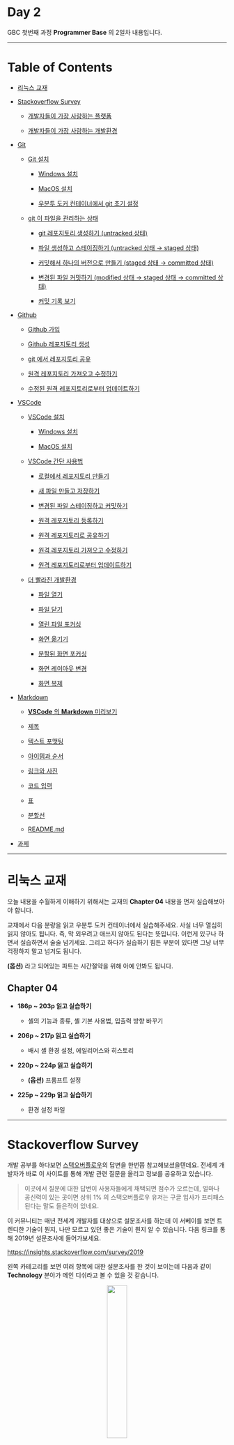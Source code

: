 # Day 2

GBC 첫번째 과정 **Programmer Base** 의 2일차 내용입니다.

---

# Table of Contents

- [리눅스 교재 ](https://github.com/ccss17/ProgrammerBase/tree/master/02-Day2#%EB%A6%AC%EB%88%85%EC%8A%A4-%EA%B5%90%EC%9E%AC)

- [Stackoverflow Survey](https://github.com/ccss17/ProgrammerBase/tree/master/02-Day2#stackoverflow-survey)

  - [개발자들이 가장 사랑하는 플랫폼](https://github.com/ccss17/ProgrammerBase/tree/master/02-Day2#%EA%B0%9C%EB%B0%9C%EC%9E%90%EB%93%A4%EC%9D%B4-%EA%B0%80%EC%9E%A5-%EC%82%AC%EB%9E%91%ED%95%98%EB%8A%94-%ED%94%8C%EB%9E%AB%ED%8F%BC)

  - [개발자들이 가장 사랑하는 개발환경](https://github.com/ccss17/ProgrammerBase/tree/master/02-Day2#%EA%B0%9C%EB%B0%9C%EC%9E%90%EB%93%A4%EC%9D%B4-%EA%B0%80%EC%9E%A5-%EC%82%AC%EB%9E%91%ED%95%98%EB%8A%94-%EA%B0%9C%EB%B0%9C%ED%99%98%EA%B2%BD)

- [Git](https://github.com/ccss17/ProgrammerBase/tree/master/02-Day2#git)

  - [Git 설치](https://github.com/ccss17/ProgrammerBase/tree/master/02-Day2#git-%EC%84%A4%EC%B9%98)

    - [Windows 설치](https://github.com/ccss17/ProgrammerBase/tree/master/02-Day2#windows-%EC%84%A4%EC%B9%98)

    - [MacOS 설치](https://github.com/ccss17/ProgrammerBase/tree/master/02-Day2#macos-%EC%84%A4%EC%B9%98)

    - [우분투 도커 컨테이너에서 git 초기 설정](https://github.com/ccss17/ProgrammerBase/tree/master/02-Day2#%EC%9A%B0%EB%B6%84%ED%88%AC-%EB%8F%84%EC%BB%A4-%EC%BB%A8%ED%85%8C%EC%9D%B4%EB%84%88%EC%97%90%EC%84%9C-git-%EC%B4%88%EA%B8%B0-%EC%84%A4%EC%A0%95)

  - [git 이 파일을 관리하는 상태](https://github.com/ccss17/ProgrammerBase/tree/master/02-Day2#git-%EC%9D%B4-%ED%8C%8C%EC%9D%BC%EC%9D%84-%EA%B4%80%EB%A6%AC%ED%95%98%EB%8A%94-%EC%83%81%ED%83%9C)

    - [git 레포지토리 생성하기 (untracked 상태)](https://github.com/ccss17/ProgrammerBase/tree/master/02-Day2#git-%EB%A0%88%ED%8F%AC%EC%A7%80%ED%86%A0%EB%A6%AC-%EC%83%9D%EC%84%B1%ED%95%98%EA%B8%B0-untracked-%EC%83%81%ED%83%9C)

    - [파일 생성하고 스테이징하기 (untracked 상태 &rarr; staged 상태)](https://github.com/ccss17/ProgrammerBase/tree/master/02-Day2#%ED%8C%8C%EC%9D%BC-%EC%83%9D%EC%84%B1%ED%95%98%EA%B3%A0-%EC%8A%A4%ED%85%8C%EC%9D%B4%EC%A7%95%ED%95%98%EA%B8%B0-untracked-%EC%83%81%ED%83%9C--staged-%EC%83%81%ED%83%9C)

    - [커밋해서 하나의 버전으로 만들기 (staged 상태 &rarr; committed 상태)](https://github.com/ccss17/ProgrammerBase/tree/master/02-Day2#%EC%BB%A4%EB%B0%8B%ED%95%B4%EC%84%9C-%ED%95%98%EB%82%98%EC%9D%98-%EB%B2%84%EC%A0%84%EC%9C%BC%EB%A1%9C-%EB%A7%8C%EB%93%A4%EA%B8%B0-staged-%EC%83%81%ED%83%9C--committed-%EC%83%81%ED%83%9C)

    - [변경된 파일 커밋하기 (modified 상태 &rarr; staged 상태 &rarr; committed 상태)](https://github.com/ccss17/ProgrammerBase/tree/master/02-Day2#%EB%B3%80%EA%B2%BD%EB%90%9C-%ED%8C%8C%EC%9D%BC-%EC%BB%A4%EB%B0%8B%ED%95%98%EA%B8%B0-modified-%EC%83%81%ED%83%9C--staged-%EC%83%81%ED%83%9C--committed-%EC%83%81%ED%83%9C)

    - [커밋 기록 보기 ](https://github.com/ccss17/ProgrammerBase/tree/master/02-Day2#%EC%BB%A4%EB%B0%8B-%EA%B8%B0%EB%A1%9D-%EB%B3%B4%EA%B8%B0)

- [Github](https://github.com/ccss17/ProgrammerBase/tree/master/02-Day2#github)

  - [Github 가입 ](https://github.com/ccss17/ProgrammerBase/tree/master/02-Day2#github-%EA%B0%80%EC%9E%85)

  - [Github 레포지토리 생성](https://github.com/ccss17/ProgrammerBase/tree/master/02-Day2#github-%EB%A0%88%ED%8F%AC%EC%A7%80%ED%86%A0%EB%A6%AC-%EC%83%9D%EC%84%B1)

  - [git 에서 레포지토리 공유](https://github.com/ccss17/ProgrammerBase/tree/master/02-Day2#git-%EC%97%90%EC%84%9C-%EB%A0%88%ED%8F%AC%EC%A7%80%ED%86%A0%EB%A6%AC-%EA%B3%B5%EC%9C%A0)

  - [원격 레포지토리 가져오고 수정하기](https://github.com/ccss17/ProgrammerBase/tree/master/02-Day2#%EC%9B%90%EA%B2%A9-%EB%A0%88%ED%8F%AC%EC%A7%80%ED%86%A0%EB%A6%AC-%EA%B0%80%EC%A0%B8%EC%98%A4%EA%B3%A0-%EC%88%98%EC%A0%95%ED%95%98%EA%B8%B0)

  - [수정된 원격 레포지토리로부터 업데이트하기](https://github.com/ccss17/ProgrammerBase/tree/master/02-Day2#%EC%88%98%EC%A0%95%EB%90%9C-%EC%9B%90%EA%B2%A9-%EB%A0%88%ED%8F%AC%EC%A7%80%ED%86%A0%EB%A6%AC%EB%A1%9C%EB%B6%80%ED%84%B0-%EC%97%85%EB%8D%B0%EC%9D%B4%ED%8A%B8%ED%95%98%EA%B8%B0)

- [VSCode](https://github.com/ccss17/ProgrammerBase/tree/master/02-Day2#vscode)

  - [VSCode 설치](https://github.com/ccss17/ProgrammerBase/tree/master/02-Day2#vscode-%EC%84%A4%EC%B9%98)

    - [Windows 설치](https://github.com/ccss17/ProgrammerBase/tree/master/02-Day2#windows-%EC%84%A4%EC%B9%98-1)

    - [MacOS 설치](https://github.com/ccss17/ProgrammerBase/tree/master/02-Day2#macos-%EC%84%A4%EC%B9%98-1)

  - [VSCode 간단 사용법 ](https://github.com/ccss17/ProgrammerBase/tree/master/02-Day2#vscode-%EA%B0%84%EB%8B%A8-%EC%82%AC%EC%9A%A9%EB%B2%95)

    - [로컬에서 레포지토리 만들기 ](https://github.com/ccss17/ProgrammerBase/tree/master/02-Day2#%EB%A1%9C%EC%BB%AC%EC%97%90%EC%84%9C-%EB%A0%88%ED%8F%AC%EC%A7%80%ED%86%A0%EB%A6%AC-%EB%A7%8C%EB%93%A4%EA%B8%B0)

    - [새 파일 만들고 저장하기](https://github.com/ccss17/ProgrammerBase/tree/master/02-Day2#%EC%83%88-%ED%8C%8C%EC%9D%BC-%EB%A7%8C%EB%93%A4%EA%B3%A0-%EC%A0%80%EC%9E%A5%ED%95%98%EA%B8%B0)

    - [변경된 파일 스테이징하고 커밋하기](https://github.com/ccss17/ProgrammerBase/tree/master/02-Day2#%EB%B3%80%EA%B2%BD%EB%90%9C-%ED%8C%8C%EC%9D%BC-%EC%8A%A4%ED%85%8C%EC%9D%B4%EC%A7%95%ED%95%98%EA%B3%A0-%EC%BB%A4%EB%B0%8B%ED%95%98%EA%B8%B0)

    - [원격 레포지토리 등록하기](https://github.com/ccss17/ProgrammerBase/tree/master/02-Day2#%EC%9B%90%EA%B2%A9-%EB%A0%88%ED%8F%AC%EC%A7%80%ED%86%A0%EB%A6%AC-%EB%93%B1%EB%A1%9D%ED%95%98%EA%B8%B0)

    - [원격 레포지토리로 공유하기](https://github.com/ccss17/ProgrammerBase/tree/master/02-Day2#%EC%9B%90%EA%B2%A9-%EB%A0%88%ED%8F%AC%EC%A7%80%ED%86%A0%EB%A6%AC%EB%A1%9C-%EA%B3%B5%EC%9C%A0%ED%95%98%EA%B8%B0)

    - [원격 레포지토리 가져오고 수정하기](https://github.com/ccss17/ProgrammerBase/tree/master/02-Day2#%EC%9B%90%EA%B2%A9-%EB%A0%88%ED%8F%AC%EC%A7%80%ED%86%A0%EB%A6%AC-%EA%B0%80%EC%A0%B8%EC%98%A4%EA%B3%A0-%EC%88%98%EC%A0%95%ED%95%98%EA%B8%B0-1)

    - [원격 레포지토리로부터 업데이트하기](https://github.com/ccss17/ProgrammerBase/tree/master/02-Day2#%EC%9B%90%EA%B2%A9-%EB%A0%88%ED%8F%AC%EC%A7%80%ED%86%A0%EB%A6%AC%EB%A1%9C%EB%B6%80%ED%84%B0-%EC%97%85%EB%8D%B0%EC%9D%B4%ED%8A%B8%ED%95%98%EA%B8%B0)

  - [더 빨라진 개발환경](https://github.com/ccss17/ProgrammerBase/tree/master/02-Day2#%EB%8D%94-%EB%B9%A8%EB%9D%BC%EC%A7%84-%EA%B0%9C%EB%B0%9C%ED%99%98%EA%B2%BD)

    - [파일 열기](https://github.com/ccss17/ProgrammerBase/tree/master/02-Day2#%ED%8C%8C%EC%9D%BC-%EC%97%B4%EA%B8%B0)

    - [파일 닫기 ](https://github.com/ccss17/ProgrammerBase/tree/master/02-Day2#%ED%8C%8C%EC%9D%BC-%EB%8B%AB%EA%B8%B0)

    - [열린 파일 포커싱 ](https://github.com/ccss17/ProgrammerBase/tree/master/02-Day2#%EC%97%B4%EB%A6%B0-%ED%8C%8C%EC%9D%BC-%ED%8F%AC%EC%BB%A4%EC%8B%B1)

    - [화면 옮기기 ](https://github.com/ccss17/ProgrammerBase/tree/master/02-Day2#%ED%99%94%EB%A9%B4-%EC%98%AE%EA%B8%B0%EA%B8%B0)

    - [분할된 화면 포커싱 ](https://github.com/ccss17/ProgrammerBase/tree/master/02-Day2#%EB%B6%84%ED%95%A0%EB%90%9C-%ED%99%94%EB%A9%B4-%ED%8F%AC%EC%BB%A4%EC%8B%B1)

    - [화면 레이아웃 변경](https://github.com/ccss17/ProgrammerBase/tree/master/02-Day2#%ED%99%94%EB%A9%B4-%EB%A0%88%EC%9D%B4%EC%95%84%EC%9B%83-%EB%B3%80%EA%B2%BD)

    - [화면 복제](https://github.com/ccss17/ProgrammerBase/tree/master/02-Day2#%ED%99%94%EB%A9%B4-%EB%B3%B5%EC%A0%9C)

- [Markdown ](https://github.com/ccss17/ProgrammerBase/tree/master/02-Day2#markdown)

  - [**VSCode** 의 **Markdown** 미리보기](https://github.com/ccss17/ProgrammerBase/tree/master/02-Day2#vscode-%EC%9D%98-markdown-%EB%AF%B8%EB%A6%AC%EB%B3%B4%EA%B8%B0)

  - [제목 ](https://github.com/ccss17/ProgrammerBase/tree/master/02-Day2#%EC%A0%9C%EB%AA%A9)

  - [텍스트 포맷팅 ](https://github.com/ccss17/ProgrammerBase/tree/master/02-Day2#%ED%85%8D%EC%8A%A4%ED%8A%B8-%ED%8F%AC%EB%A7%B7%ED%8C%85)

  - [아이템과 순서](https://github.com/ccss17/ProgrammerBase/tree/master/02-Day2#%EC%95%84%EC%9D%B4%ED%85%9C%EA%B3%BC-%EC%88%9C%EC%84%9C)

  - [링크와 사진](https://github.com/ccss17/ProgrammerBase/tree/master/02-Day2#%EB%A7%81%ED%81%AC%EC%99%80-%EC%82%AC%EC%A7%84)

  - [코드 입력 ](https://github.com/ccss17/ProgrammerBase/tree/master/02-Day2#%EC%BD%94%EB%93%9C-%EC%9E%85%EB%A0%A5)

  - [표 ](https://github.com/ccss17/ProgrammerBase/tree/master/02-Day2#%ED%91%9C)

  - [분할선 ](https://github.com/ccss17/ProgrammerBase/tree/master/02-Day2#%EB%B6%84%ED%95%A0%EC%84%A0)

  - [README.md ](https://github.com/ccss17/ProgrammerBase/tree/master/02-Day2#readmemd)

- [과제 ](https://github.com/ccss17/ProgrammerBase/tree/master/02-Day2#%EA%B3%BC%EC%A0%9C)

---

# 리눅스 교재 

오늘 내용을 수월하게 이해하기 위해서는 교재의 **Chapter 04** 내용을 먼저 실습해보아야 합니다.

교재에서 다음 분량을 읽고 우분투 도커 컨테이너에서 실습해주세요. 사실 너무 열심히 읽지 않아도 됩니다. 즉, 막 외우려고 애쓰지 않아도 된다는 뜻입니다. 이런게 있구나 하면서 실습하면서 술술 넘기세요. 그리고 하다가 실습하기 힘든 부분이 있다면 그냥 너무 걱정하지 말고 넘겨도 됩니다. 

**(옵션)** 라고 되어있는 파트는 시간절약을 위해 아예 안봐도 됩니다.

## Chapter 04

- **186p ~ 203p 읽고 실습하기**

  - 셸의 기능과 종류, 셸 기본 사용법, 입출력 방향 바꾸기

- **206p ~ 217p 읽고 실습하기**

  - 배시 셸 환경 설정, 에일리어스와 히스토리

- **220p ~ 224p 읽고 실습하기**

  - **(옵션)** 프롬프트 설정

- **225p ~ 229p 읽고 실습하기**

  - 환경 설정 파일

---

# Stackoverflow Survey

개발 공부를 하다보면 [스택오버플로우](https://stackoverflow.com/)의 답변을 한번쯤 참고해보셨을텐데요. 전세계 개발자가 바로 이 사이트를 통해 개발 관련 질문을 올리고 정보를 공유하고 있습니다. 

> 이곳에서 질문에 대한 답변이 사용자들에게 채택되면 점수가 오르는데, 얼마나 공신력이 있는 곳이면 상위 1% 의 스택오버플로우 유저는 구글 입사가 프리패스된다는 말도 들은적이 있네요.

이 커뮤니티는 매년 전세계 개발자를 대상으로 설문조사를 하는데 이 서베이를 보면 트렌디한 기술이 뭔지, 나만 모르고 있던 좋은 기술이 뭔지 알 수 있습니다. 다음 링크를 통해 2019년 설문조사에 들어가보세요.

https://insights.stackoverflow.com/survey/2019

왼쪽 카테고리를 보면 여러 항목에 대한 설문조사를 한 것이 보이는데 다음과 같이 **Technology** 분야가 메인 디쉬라고 볼 수 있을 것 같습니다.

<div align="center"> <img src="https://user-images.githubusercontent.com/16812446/80893957-ba6eb780-8d11-11ea-86c0-3570463f1a79.png" width="30%" height="auto"> </div>

나머지 항목은 궁금하시면 더 살펴보셔도 되고 지금 이 시간에는 이 설문조사를 통해 전세계에서 가장 핫한 플랫폼과 에디터가 뭔지 알아보겠습니다.

## 개발자들이 가장 사랑하는 플랫폼

설문조사에서 **Platforms** 항목을 찾아보면 다음과 같은 설문결과를 볼 수 있습니다.

<div align="center"> <img src="https://user-images.githubusercontent.com/16812446/80894214-1e927b00-8d14-11ea-9a86-81051ab2c8c8.png" width="40%" height="auto"> </div>

개발자들에게 인기있는 플랫폼 1위는 **53.3%** 로 리눅스네요. 어제 배웠던 도커는 3위를 차지했는데 이는 스택오버플로우가 2019년에 처음으로 도커에 대한 설문조사를 한 결과라고 하니까 개발자들이 얼마나 도커에 주목하고 있는지 감이 오시나요? 전세계 개발자들이 이런 플랫폼과 기술들에 왜 사랑에 빠졌는지 몰라서는 안되기 때문에 꼭 배워봐야 합니다. 

## 개발자들이 가장 사랑하는 개발환경

이제 **Most Popular Development Environments** 항목을 보면서 개발자들이 어떤 개발환경을 가장 좋아하는지 알아보겠습니다.

<div align="center">

<img src="https://user-images.githubusercontent.com/16812446/80894553-d163d880-8d16-11ea-854f-8f74fb11607f.png" width="40%" height="auto">

<img src="https://user-images.githubusercontent.com/16812446/80895772-8c926e80-8d23-11ea-92b2-df4cfdd80085.png" width="40%" height="auto">

<img src="https://user-images.githubusercontent.com/16812446/80895968-2528ee80-8d24-11ea-8bf5-070d5f503269.png" width="40%" height="auto">

<img src="https://user-images.githubusercontent.com/16812446/80895984-425dbd00-8d24-11ea-8d9d-dfdd6b7d09d1.png" width="40%" height="auto">

</div>



설문조사는 **"모든 개발자", "웹 개발자", "스마트폰 어플 개발자", "데브 옵스"** 를 대상으로 진행되었는데 "스마트폰 어플 개발자" 를 제외하고는 **Visual Studio Code** 즉, **VSCode** 가 1위를 차지했습니다. 심지어 "스마트폰 어플 개발자" 에서도 **VSCode** 가 Android Studio 와 매우 미세한 차이로 2위를 차지했으니, 전세계 개발자들이 **VSCode** 가 제공하는 개발환경에 얼마나 푹 빠져버렸는지 알 수 있겠죠?

---

그러면 이 전세계의 추세를 따라가봅시다! 그런데 리눅스와 도커는 계속 배우고 있으니까 **VSCode** 개발환경만 알아보면 되겠네요. 하지만 그러기 전에 **Git** 과 **Github** 을 가볍게 알아보겠습니다. 

# Git

> 참고 : https://git-scm.com/book/en/v2

코딩을 막 배우기 시작하면 종종 카톡이나 메일에 소스코드를 백업 하곤 합니다. 하지만 이 방식에는 몇 가지 단점이 있습니다. 먼저 소스코드의 저장장소가 매우 산발적이고 일관성이 없어서 매번 찾기가 힘듭니다. 그리고 소스코드의 변화과정을 제대로 이해하기 힘듭니다. 만약 백업하는 것도 잊어버리고 백업을 하지 않았다가 실수로 소스코드를 삭제해버린다면 복구할 수 있는 방법이 전혀 없습니다.

> 이런 문제는 규모가 큰 단체 프로젝트에서 더 심각해집니다. 누가 무엇을 고쳤는지, 소스코드 저장소가 어디에 있는지, 만약 누가 실수로 소스코드를 지워버렸을 때 복구를 할 수 없을 때 기업은 실질적인 금전적인 피해를 받게 됩니다. 

이 문제를 해결하기 위해 나온 것이 **버전 컨트롤 시스템(Version Control System)** 입니다. 줄여서 **VCS** 는 단어 그대로 **"프로젝트의 버전을 손쉽게 다룰 수 있게 해주는 시스템"** 입니다. VCS 에는 여러 종류가 있지만 이제 우리는 그 중에서 가장 많이 사용되는 VCS 인 `git` 을 간단하게 알아보겠습니다. `git` 을 익히면 제가 위에서 설명한 문제들이 다 해결되는 것입니다!

`git` 의 자세한 설명과 의미를 공부하기 위해서는 

https://git-scm.com/book/en/v2

https://git-scm.com/book/ko/v2

를 참고해주세요. 

>그리고 방학 때나 휴학을 했을 때 시간이 남으니까 `git` 의 `Branching` 기능까지 익혀두시길 **강력하게** 추천합니다. 왜냐면 여러분이 개발자로 살아가는 이상 **어차피 언젠가는 `git Branching` 기능까지 알아야만 하기 때문**입니다. 

- **`git` : 가장 인기있고 자주 사용되는 VCS 이다.**

  - `git` 은 파일을 **untracked 상태, modified 상태, staged 상태, committed 상태**로 관리한다.

## Git 설치

> 만약  컴퓨터 운영체제로 **Linux** 를 사용하는 분이 있다면 당신은 전세계 컴퓨터 사용자 중 **`1.63%`** 의 사용자이기 때문에 스스로 `git` 를 설치할 수 있다고 믿습니다. 

### Windows 설치

1. [이 링크](https://git-scm.com/download/win) 에서 `git` 설치파일을 다운로드 받아서 설치하세요.

2. `git` 을 설치한 후 가장 처음 해야 할 일은 초기 설정입니다. `git` 이 잘 설치되었다면 **Git Bash** 를 실행한 다음 `<NAME>, <EMAIL>` 을 본인의 이름과 이메일로 치환하여 다음 명령어를 입력해주세요. 

    ##### **<div align="center"> ⬇ EXECUTE! ⬇ </div>**

    ```shell
    $ git config --global user.name "<NAME>"
    $ git config --global user.email "<EMAIL>"
    ```

### MacOS 설치

1. [이 링크](https://git-scm.com/download/mac) 에서 `git` 설치파일을 다운로드 받아서 설치하세요.

2. `git` 을 설치한 후 가장 처음 해야 할 일은 초기 설정입니다. 터미널을 열어서 `<NAME>, <EMAIL>` 을 본인의 이름과 이메일로 치환하여 다음 명령어를 입력해주세요. 

    ##### **<div align="center"> ⬇ EXECUTE! ⬇ </div>**

    ```shell
    $ git config --global user.name "<NAME>"
    $ git config --global user.email "<EMAIL>"
    ```

### 우분투 도커 컨테이너에서 git 초기 설정

우분투 도커 컨테이너에서 접속하셔서 마찬가지로 `<NAME>, <EMAIL>` 을 본인의 이름과 이메일로 치환하여 다음 명령어를 입력해주세요. 

> 종료된 컨테이너에 다시 접속하는 명령어는 `docker ps -a` 로 종료된 컨테이너의 아이디를 확인하고 `docker start -ai <ID>` 를 입력하는 것이었습니다. 그냥 완전히 새로운 컨테이너를 시작하는 명령어는 `docker run -it ccss17/ubuntu` 였습니다.

##### **<div align="center"> ⬇ EXECUTE! ⬇ </div>**

```shell
$ git config --global user.name "<NAME>"
$ git config --global user.email "<EMAIL>"
```

## git 이 파일을 관리하는 상태

`git` 은 다음과 같은 상태로 파일들을 관리합니다. 이 상태들의 의미와 원리를 이해하면 **`git` 을 어느정도 이해했다** 고 볼 수 있습니다. 

- **untracked 상태 : `git` 이 변경사항을 추적하지 않는 파일이다.**

- **modified 상태 : 파일을 변경했지만 아직 스테이징되지 않은 상태이다.**

- **staged 상태 : 변경된 파일을 커밋이 될 리스트에 포함시킨 상태이다.**

- **committed 상태 : `git` 데이터베이스에 하나의 버전으로 저장된 상태이다.**

아직은 이게 뭔 소린지 감이 안오네요. `git` 을 실제로 실습해보면서 이 상태들이 어떤 건지 알아보겠습니다. 먼저 우분투 컨테이너에 접속한 상태에서 다음 명령어들을 실행하세요.

##### **<div align="center"> ⬇ EXECUTE! ⬇ </div>**

```shell
$ mkdir git-test      # 디렉토리 생성
$ cd git-test
```

### git 레포지토리 생성하기 (untracked 상태)

그리고 다음 명령어를 실행해보세요. 

##### **<div align="center"> ⬇ EXECUTE! ⬇ </div>**

```shell
$ git init
```

이 명령어는 현재 디렉토리를 `git` 레포지토리로 만들고 `git` 이 파일의 변경을 추적하게 합니다.

- **`git init` : 디렉토리를 `git` 레포지토리로 만들어 디렉토리 내의 파일을 `git` 이 추적하게 한다.**

### 파일 생성하고 스테이징하기 (untracked 상태 &rarr; staged 상태)

이제 프로젝트를 위하여 `test.txt` 라는 파일을 만들었다고 하고 다음 명령어를 입력하세요.

##### **<div align="center"> ⬇ EXECUTE! ⬇ </div>**

```shell
$ touch test.txt
$ git status
...
Untracked files:
	test.txt
...
```

`git status` 로 현재 `git` 레포지토리의 상태, 즉 디렉토리 내 파일들이 **untracked 상태, modified 상태, staged 상태, committed 상태** 중 어떤 상태인지 알아볼 수 있습니다.

- **`git status` : `git` 레포지토리의 상태를 출력한다.**

  - `-s` 옵션을 붙히면 간단하게 출력한다.

실행 결과가 위와 같은데 금방 만든 `test.txt` 가 `Untracked files` 인 걸로 보아 **untracked 상태**라는 것을 알 수 있습니다. 이 상태에 있는 파일들은 `git` 이 변경사항을 추적하면서 버전에 포함시키지 않습니다.

`git` 이 이 파일을 추적하고 버전에 포함시키도록 하기 위해 다음 명령어를 실행해주세요.

##### **<div align="center"> ⬇ EXECUTE! ⬇ </div>**

```shell
$ git add test.txt
$ git status
...
Changes to be committed:
  ...
	new file:   test.txt
```

이로써 `test.txt` 가 `Changes to be committed`, 즉 **staged 상태**가 되었습니다. **staged 상태**는 이렇게 커밋이 되기로 예정된 파일을 의미합니다. 그리고 스테이징한다는 것은 파일을 **staged 상태**로 만든다는 것이죠.

- **`git add <FILE>` : `<FILE>` 을 스테이징한다.**

  - 즉, 파일을 커밋 예정 상태(**staged 상태**)로 만든다.

  - `git add .` 로 파일명을 일일이 입력하지 않고 모든 파일을 자동으로 `staged` 상태로 만들 수 있다.

### 커밋해서 하나의 버전으로 만들기 (staged 상태 &rarr; committed 상태)

이제 스테이징된 파일들을 커밋해서 하나의 버전으로 만들기만 하면 됩니다!

##### **<div align="center"> ⬇ EXECUTE! ⬇ </div>**

```shell
$ git commit -m "my first commit"
$ git status
On branch master
nothing to commit, working tree clean
```

그러면 커밋할 때 당시의 레포지토리의 파일들이 하나의 스냅샷으로 찍혀서 하나의 버전이 되었습니다. 

- **`git commit` : 스테이징된 파일들을 커밋하여 하나의 버전으로 만들어 `git` 데이터베이스에 저장한다.**

  - `git commit -m <MESSAGE>` 로 커밋 메시지를 바로 입력할 수 있다.

이렇게 커밋된 스냅샷은 `git` 데이터베이스에 안전하고 일관되게 보관됩니다. 그래서 언제든지 이 커밋들을 열람할 수 있고 복원도 할 수 있고 그때 당시의 파일들이 어떤 상태였는지도 확인할 수 있습니다.

> 다만, 그렇기 때문에 커밋 메시지를 상당히 의미있게 작성하는 것이 중요합니다. 왜냐하면 나중에 커밋들을 살펴볼 때 커밋 메시지에 의존하여 이때 당시의 프로젝트가 어떤 기능이 추가되고 변경되었는지 판단할 수 있기 때문이죠.

### 변경된 파일 커밋하기 (modified 상태 &rarr; staged 상태 &rarr; committed 상태)

코딩을 하다보면 파일을 변경하지 않을 수 없겠죠? 그렇게 새로운 기능이나 변경사항을 추가하면 또 다시 커밋해서 하나의 버전으로 만들어두세요.

> 커밋은 레포지토리에 유의미한 크기의 기능이 추가되었을 때, 또는 레포지토리에 유의미한 변경이 이루어졌을 때 하는 것이 좋지만 처음에는 일단 그냥 "커밋을 많이 하는 것이 좋다" 라는 마인드로 `git` 을 사용해보세요. 그리고 이곳에서 배우진 않지만 `Branching` 기능도 일부러 자주자주 써서 익숙해져보세요. 

##### **<div align="center"> ⬇ EXECUTE! ⬇ </div>**

```shell
$ echo "My test memo" > test.txt
$ cat test.txt
My test memo
$ git add .
$ git commit -m "My memo file"
```

위 명령어를 입력함으로써 `test.txt` 에 데이터를 추가하고 스테이징한 후 커밋하여 또 하나의 버전으로 만들어보세요.

### 커밋 기록 보기 

프로그램을 개발하면서 무언가 잘못되었을 때, 또는 프로젝트가 어떻게 변경되었는지 이해하고 싶을 때 커밋 기록을 살펴볼 수 있습니다.

##### **<div align="center"> ⬇ EXECUTE! ⬇ </div>**

```shell
$ git log
commit 9a58815ccb87fb516feb22e02a55232cf45da7d5 (HEAD -> master)
Author: awef <awef@naver.com>
Date:   Sun May 3 09:48:23 2020 +0000

    My memo file
```

저는 위와 같은 결과가 나오네요. 초기 설정시 입력하였던 이름과 이메일이 커밋 기록에 남기 때문에 누가 변경한 시점부터 프로젝트가 잘못되었는지, 또는 잘되었는지 확인하는 용도로도 사용할 수 있어서 편리합니다.

- **`git log` : 커밋 기록을 출력한다.**

  - `git log -2` : 최근 커밋 `2` 개를 보여준다. 

  - `git log -p` : 변경 사항도 출력하면서 커밋 기록을 보여준다.

---

# Github

여러분이 지금 보고 있는 웹사이트인 **Github** 는 `git` 레포지토리를 다른 사람과 공유할 수 있는 플랫폼입니다. 이곳을 통하여 협업을 할 수 있기도 하고 자신이 관심있는 프로그램들이 무엇인지 알려줄 수도 있습니다.

> 최근에는 **Github** 에 있는 그 사람의 레포지토리들을 포트폴리오로 취급하고 능력을 가늠해보기도 한다니까 **Github** 에 레포지토리를 많이 공유하는 것이 좋을 것 같습니다.

## Github 가입 

**Github** 에 가입되어 있지 않으신 분들은 먼저 https://github.com/ 에서 가입을 해주세요.

## Github 레포지토리 생성

<div align="center">
<img src="https://user-images.githubusercontent.com/16812446/80912176-21be5300-8d76-11ea-8098-4ca30a560c4c.PNG" >
</div>

가입한 다음에는 왼쪽 위에서 초록색 **"New"** 버튼을 찾아서 누르면 레포지토리 생성 창으로 넘어갑니다. 

<div align="center">
<img src="https://user-images.githubusercontent.com/16812446/80912222-706bed00-8d76-11ea-8c25-b90e9bed11a4.PNG" >
</div>

그러고 레포지토리 이름을 그냥 **"git-test"** 라고 하고 테스트용 레포지토리니까 다른 사람들이 못 보게 **"Private"** 에 체크를 하고 아래에 **"Create repository"** 버튼을 눌러 생성을 완료해줍시다.

## git 에서 레포지토리 공유

이제 좀 전에 우분투 컨테이너에서 만들었던 레포지토리를 여기에 공유해보겠습니다. 먼저 다음 명령어에서 `<USER>` 를 자신의 아이디로 치환하여 입력함으로써 원격 레포지토리를 추가해주세요.

##### **<div align="center"> ⬇ EXECUTE! ⬇ </div>**

```shell
$ git remote add origin https://github.com/<USER>/git-test
```

- **`git remote add <NAME> <URL>` : `<NAME>` 이라는 별칭으로 `<URL>` 의 원격 레포지토리를 등록한다.**

  - `git remote rm <NAME>` 으로 원격 레포지토리를 삭제할 수 있다.

  - `git remote rename <NAME> <NEW>` 으로 원격 레포지토리의 별칭을 수정할 수 있다.

그러고 나면 단순히 다음의 `git push` 명령어를 입력하는 것으로 레포지토리를 공유할 수 있습니다.

##### **<div align="center"> ⬇ EXECUTE! ⬇ </div>**

```shell
$ git push -u origin master
```

- **`git push <NAME> <BRANCH>` : `<NAME>` 의 원격 레포지토리로 변경사항을 업데이트한다.**

  - `git push origin master` 로도 업데이트 할 수 있다.

## 원격 레포지토리 가져오고 수정하기

이제 다른 컴퓨터에서 원격 레포지토리를 가져와서 작업하거나, 다른 사람의 레포지토리를 가져와서 작업하고 싶은 상황이라고 하겠습니다. 그러면 `<USER>` 를 자신의 아이디로 치환하여 단순히 다음 명령어를 입력하면 됩니다.

##### **<div align="center"> ⬇ EXECUTE! ⬇ </div>**

```shell
$ cd        # 홈 디렉토리로 이동
$ git clone https://github.com/<USER>/git-test git-test-remote
$ cd git-test-remote
```

그러면 홈 디렉토리 밑에 `git-test-remote` 라는 디렉토리가 생기고 들어가보면 `git push` 로 공유했던 프로젝트가 그대로 가져와졌다는 것을 알 수 있습니다.

- **`git clone <URL> <NAME>` : `<URL>` 의 원격 레포지토리를 가져와서 `<NAME>` 디렉토리에 복제한다.**

  - 만약 디렉토리 이름 `<NAME>` 을 생략하고 `git clone <URL>` 으로 입력하면 원격 레포지토리의 이름으로 디렉토리가 자동 생성된다.

이제 원격 레포지토리가 복제되었으니 작업을 하고 업데이트해보겠습니다. 사실 아까와 다를 것이 없습니다! 다음 명령어를 입력해보세요.

##### **<div align="center"> ⬇ EXECUTE! ⬇ </div>**

```shell
$ echo "very important message" > test.txt
$ git add .
$ git commit -m "very important file.."
$ git push origin master
```

## 수정된 원격 레포지토리로부터 업데이트하기

이렇게 원격 레포지토리를 가져와서 수정한 후 다시 업데이트 해보았습니다. 그러면 다시 원래의 레포지토리로 돌아가서 누군가 수정한 것을, 또는 내가 다른 곳에서 수정한 내용을 업데이트해야겠죠? 

##### **<div align="center"> ⬇ EXECUTE! ⬇ </div>**

```shell
$ cd ~/git-test
$ cat test.txt
My test memo
$ git pull origin master
$ cat test.txt
very important message
```

위 명령어를 입력해보면 `test.txt` 가 다른 곳에서 수정한 내용으로 업데이트 되었다는 것을 알 수 있습니다.

- **`git pull <REMOTE> <BRANCH>` : `<REMOTE>` 의 원격 레포지토리를 가져온 후 `<BRANCH>` 에 병합한다.**

> **5일**이라는 매우 제한된 시간 때문에 `Branch` 라는 개념을 이 시간에 설명하지는 않겠지만 `git` 은 레포지토리의 변경사항을 평행적으로 관리하기 위하여 여러개의 브랜치 즉, 가지들을 생성합니다. 가령 프로젝트에 새로운 기능을 추가하고 싶은데 그 기능이 프로젝트 전체와 잘 어울리는지 장담할 수가 없으니까 새로운 브랜치를 만들어서 마치 평행세계처럼 완전히 새로운 레포지토리에서 작업하는 것입니다.

`git init` 으로 디렉토리가 `git` 이 관리하는 레포지토리가 될 때 `git` 은 자동적으로 현재 브랜치를 `master` 브랜치로 만들기 때문에, `git pull origin master` 라고 하면 **`origin` 이라는 원격 레포지토리의 내용을 가져와서 `master` 브랜치로 병합해라**는 뜻이 되는 것입니다.

그래서 방금 말했던 새로운 브랜치에서 시험중이었던 기능이 충분히 검증이 되면 `master` 브랜치로 병합을 하게 되는 것입니다. 

---

# VSCode

이제 드디어 **VSCode** 에 대하여 알아보겠습니다. 도커 컨테이너를 종료하고 로컬에서 실습하면 됩니다. 

## VSCode 설치

> 만약 컴퓨터 운영체제로 **Linux** 를 사용하는 분이 있다면 당신은 전세계 컴퓨터 사용자 중 **`1.63%`** 의 사용자이기 때문에 스스로 **VSCode** 를 설치할 수 있다고 믿습니다.

### Windows 설치

1. [이 링크](https://code.visualstudio.com/docs/?dv=win64user) 에서 **VSCode** 설치파일을 다운로드 받아서 설치하세요.

### MacOS 설치

1. [이 링크](https://code.visualstudio.com/docs/?dv=osx) 에서 **VSCode** 설치파일을 다운로드 받아서 설치하세요.

## VSCode 간단 사용법 

> 참고 : https://code.visualstudio.com/docs

먼저 `git` 레포지토리를 **VSCode** 로 여는 두 가지 방법을 알아보겠습니다. 

### 로컬에서 레포지토리 만들기 

**여기서부터는 우분투 도커 컨테이너에서 작업하는 것이 아니라 로컬 컴퓨터에서 하겠습니다.** 일단 폴더(디렉토리)를 하나 만들고 그 폴더(디렉토리)를 **VSCode** 로 열어주세요.

지금까지 디렉토리를 `git` 레포지토리로 초기화할 때 디렉토리 위치에서 

```shell
$ git init
```

을 실행했었습니다. 하지만 이제 **VSCode** 에서 <kbd>Ctrl</kbd>+<kbd>Shift</kbd>+<kbd>p</kbd> 를 누르면 다음과 같이 **VSCode** 의 모든 기능이 담겨있는 **명령 팔레트** 가 나오는데 

![](https://code.visualstudio.com/assets/docs/getstarted/userinterface/commands.png)

여기에서 **git init** 만 입력하면 **Git: Initialize Repository** 가 검색되어 나옵니다. 그것에 커서가 포커싱되었다면 그냥 <kbd>Enter</kbd> 쳐주세요. 그러면 **VSCode** 가 알아서 디렉토리를 `git` 레포지토리로 초기화합니다.

- **<kbd>Ctrl</kbd>+<kbd>Shift</kbd>+<kbd>p</kbd> : VSCode 에서 명령 팔레트를 연다.**

  - 명령 팔레트는 **VSCode** 의 모든 기능을 실행할 수 있는 메뉴판이다.

- **<kbd>Git: Initialize Repository</kbd> : **VSCode** 명령 팔레트 기능으로써 디렉토리를 `git` 레포지토리로 자동으로 초기화한다.**

  - 명령 팔레트에서 git init 만 검색해도 나온다.

### 새 파일 만들고 저장하기

**VSCode** 에서는 <kbd>Ctrl</kbd>+<kbd>n</kbd> 으로 새 파일을 만들 수 있고 <kbd>Ctrl</kbd>+<kbd>s</kbd> 로 파일을 저장할 수 있습니다. 

- **<kbd>Ctrl</kbd>+<kbd>n</kbd> : **VSCode** 에서 새 파일을 만든다.**

- **<kbd>Ctrl</kbd>+<kbd>s</kbd> : **VSCode** 에서 파일을 저장한다.**

새 파일을 만들고 `test.txt` 로 저장해보세요.

### 변경된 파일 스테이징하고 커밋하기

그리고 이 파일을 스테이징하고 커밋을 해볼텐데, 마찬가지로 **VSCode** 의 **명령팔레트**를 열어서 `git commit` 을 입력해주세요. 

![2020-05-04_16-45](https://user-images.githubusercontent.com/16812446/80945381-abc5f480-8e26-11ea-9e78-ed054d64fbe2.png)

그러면 위와 같이 여러가지 커밋 기능들이 있는데 **Git: Commit All** 에 커서를 포커싱하고 <kbd>Enter</kbd> 를 눌러주세요. 그러면 커밋 메시지를 입력할 수 있는 팝업이 뜨는데 입력하고 다시 <kbd>Enter</kbd> 를 치면 **VSCode**가 변경된 모든 파일을 지알아서 스테이징하고 커밋합니다.

- **<kbd>Git: Commit All</kbd> : **VSCode** 명령 팔레트 기능으로써 변경된 모든 파일을 자동으로 스테이징하고 커밋한다.**

  - 이 기능을 터미널에서 손수 실행하려면 

    ```shell
    git add .
    git commit -m "message"
    ```

    를 다 쳐야 한다.

그런데 커밋은 매우 자주 사용되기 때문에 **VSCode** 에서 별도의 단축키 <kbd>Ctrl</kbd>+<kbd>Shift</kbd>+<kbd>g</kbd> 로 설정되어 있습니다. 이 단축키로 더욱 편하게 커밋을 할 수 잇습니다. 

### 원격 레포지토리 등록하기

이제 레포지토리를 **Github** 에 공유하기 위하여 원격 레포지토리를 등록해보겠습니다. 앞서 **Github** 에 `git-test` 라는 원격레포지토리를 만들었었는데, 이제는 `git-test2` 라는 레포지토리를 만들고 오세요.

다 만들었다면 **명령 팔레트**를 열고 <kbd>git add</kbd> 만 쳐주세요. 그러면 다음 그림과 같이

![2020-05-04_16-53](https://user-images.githubusercontent.com/16812446/80945842-b9c84500-8e27-11ea-9d44-06d50cb56d5a.png)

<kbd>Git: Add Remote</kbd> 가 뜨고 <kbd>Enter</kbd> 를 치면 차례대로 **Remote Name** 과 **Remote URL** 을 입력하게 됩니다. 그럼 차례대로 `origin` 과 `https://github.com/<USER>/git-test2` 를 입력하면 됩니다. 이것은 다음 명령어를 입력한 것과 똑같은 기능을 해줍니다.

```shell
$ git remote add origin https://github.com/<USER>/git-test2
``` 

- **<kbd>Git: Add Remote</kbd> : **VSCode** 명령 팔레트 기능으로써 원격 레포지토리를 등록한다.**

### 원격 레포지토리로 공유하기

원격 레포지토리까지 등록했으니 이제 공유를 해보겠습니다. **명령 팔레트**를 열고 **git push** 만 입력해보세요.

![2020-05-04_16-58](https://user-images.githubusercontent.com/16812446/80946179-6b677600-8e28-11ea-89cc-17084c76b067.png)

그리고 위 그림과 같이 <kbd>Git: Push to...</kbd> 에 커서를 두고 <kbd>Enter</kbd> 를 치면 원격 레포지토리를 지정하는 단계로 넘어가는데 `origin` 밖에 없을테니 그냥 <kbd>Enter</kbd> 를 한번 더 치면 됩니다. **아이디** 와 **비밀번호** 를 입력하는 팝업이 뜨면 **Github** 의 아이디와 비밀번호를 입력하면 됩니다.

- **<kbd>Git: Push to...</kbd> : **VSCode** 명령 팔레트 기능으로써 원격 레포지토리로 변경사항을 업데이트한다.**

그러면 **VSCode** 가 지알아서 `git push origin master` 기능을 수행해줍니다. 각자의 **`https://github.com/<USER>/git-test2`** 로 들어가서 확인해보세요!

### 원격 레포지토리 가져오고 수정하기

이제 우리가 올려뒀던 원격 레포지토리를 가져와보겠습니다. **명령 팔레트** 를 열어서 **git clone** 을 쳐보세요. 

![2020-05-04_17-08](https://user-images.githubusercontent.com/16812446/80946803-d06f9b80-8e29-11ea-951b-198532416531.png)

그러면 위와 같이 <kbd>Git: Clone</kbd> 이 나오는데 <kbd>Enter</kbd> 를 누르면 원격 레포지토리의 **URL** 을 입력하라는 창이 뜨죠. 그러면 각자의 **`https://github.com/<USER>/git-test2`** 를 입력하면 됩니다.

```shell
git clone https://github.com/<USER>/git-test2
```

과 완전 똑같은 기능을 하는 것이죠. 입력하면 디렉토리를 선택하는 창이 뜨는데 원하는 곳으로 선택하면 됩니다.

![2020-05-04_17-15](https://user-images.githubusercontent.com/16812446/80947291-cc904900-8e2a-11ea-9a34-02a055adf6e3.png)

그리고 위와 같이 <kbd>Open</kbd>, <kbd>Open in New Window</kbd> 가 뜨는데 지금은 후자를 선택해주세요.

- **<kbd>Git: Clone</kbd> : **VSCode** 명령 팔레트 기능으로써 원격 레포지토리를 로컬로 가져온다.**

이제 다음과 같이 `test.txt` 에 `VScode 편하다. GBC 재밌다` 를 치고 <kbd>Ctrl+S</kbd> 를 눌러 저장하세요.

![2020-05-04_17-17](https://user-images.githubusercontent.com/16812446/80947401-137e3e80-8e2b-11ea-8e59-d79f9789897a.png)

그렇게 한 다음 지금까지 해온대로 **명령 팔레트** 에서 <kbd>Git: Commit All</kbd>, <kbd>Git: Push to...</kbd> 을 차례로 실행하세요. 그러면 원격 레포지토리로 업데이트됩니다. 너무 빠르고 쉽게 되죠?

### 원격 레포지토리로부터 업데이트하기

이제 원래의 레포지토리, 즉 `text.txt` 에 아무런 내용이 없는 원래의 레포지토리를 열어주세요. 그리고 **명령 팔레트**에서 **git pull** 만 치면 다음과 같이 <kbd>Git: Pull from...</kbd> 이 뜨는데 시원하게 <kbd>Enter</kbd> 를 쳐주세요.

![2020-05-04_17-19](https://user-images.githubusercontent.com/16812446/80947604-7a9bf300-8e2b-11ea-8064-26e3a9bf53aa.png)

그러면 원격 레포지토리를 선택할 수 있는 창이 뜨는데 어차피 `origin` 밖에 없으니까 <kbd>Enter</kbd> 를 다시 한 번 눌러주시면 **VSCode** 가 지알아서 `git pull origin master` 를 실행하면서 `text.txt` 를 업데이트합니다.

## 더 빨라진 개발환경

**VSCode** 는 매우 편리한 단축키를 제공합니다. 이 단축키들의 주된 목적은 마우스 사용을 안하게 하는 것입니다. 왜냐하면 키보드에 올려둔 손으로부터 마우스까지의 거리는 매우 멀기 때문에 마우스를 쓰는 빈도가 높아질수록 코딩하는 시간이 계속 낭비되기 때문입니다. 

그래서 이런 단축키를 익혀두는 이유는 **"마우스를 최대한 사용하지 않기 위해서"** 라고 생각하시면 됩니다. 이 파트의 제목이 "더 빨라진 개발환경" 인데 이 말은 마우스 대신 단축키를 사용하기 때문에 빨라졌다는 것을 의미합니다. 여기서는 몇 가지 핵심적인 단축키만 가볍게 알아보겠습니다. 

> 더 많은 단축키는 공식 **VSCode** 의 메뉴얼 https://code.visualstudio.com/docs/editor/codebasics  을 참고하세요.

### 파일 열기

|기능|단축키|
|:---:|:---:|
|파일 열기|<kbd>Ctrl</kbd>+<kbd>p</kbd>|

**VSCode** 에서 파일을 열 때 왼쪽 **Explorer** 패널에서 파일을 클릭하여 열 수도 있지만 <kbd>Ctrl</kbd>+<kbd>p</kbd> 를 누르고 파일 이름을 입력하면 매우 빠르게 파일을 열 수 있습니다.

- 예시 

  코딩을 하다가 `memdump.c` 파일을 열어보고 싶어졌습니다. 그러면 왼쪽 **Explorer** 패널에서 클릭하여 열 수도 있지만, 다음과 같이 <kbd>Ctrl</kbd>+<kbd>p</kbd> 단축키를 사용할 수 있습니다.
  
  먼저 <kbd>Ctrl</kbd>+<kbd>p</kbd> 누르고 그 파일의 이름을 특정할 수 있는 문자열 `memd` 까지만 칩니다. 그러면 `memdump.c` 파일이 검색되어 나오는데 이제 그냥 <kbd>Enter</kbd> 를 치면 됩니다. 

  ![yaGfFjdSHi](https://user-images.githubusercontent.com/16812446/82407559-6818ef00-9aa4-11ea-959f-333c1f735b9a.gif)


### 파일 닫기 

|기능|단축키|
|:---:|:---:|
|파일 닫기|<kbd>Ctrl</kbd>+<kbd>w</kbd>|

열린 파일의 <kbd>X</kbd> 버튼을 눌러서 파일을 닫을 수도 있지만 <kbd>Ctrl</kbd>+<kbd>w</kbd> 를 누르면 매우 빠르게 닫을 수 있습니다. 

- 예시 

  `memdump.c` 파일을 열고 작업을 하다보니 파일을 닫고 싶어졌습니다. 그래서 그냥 다음과 같이 <kbd>Ctrl</kbd>+<kbd>w</kbd> 를 눌렀습니다.

  ![jynipQcKC2](https://user-images.githubusercontent.com/16812446/82407863-3eac9300-9aa5-11ea-9121-4221c6d99cd9.gif)

### 열린 파일 포커싱 

|기능|단축키|
|:---:|:---:|
|열린 파일 옮겨다니기|<kbd>Ctrl</kbd>+<kbd>Tab</kbd>|
|첫번째 열린 파일 포커싱|<kbd>Alt</kbd>+<kbd>1</kbd>|
|두번째 열린 파일 포커싱|<kbd>Alt</kbd>+<kbd>2</kbd>|
|세번째 열린 파일 포커싱|<kbd>Alt</kbd>+<kbd>3</kbd>|

위 단축키로 열린 파일을 빠르게 포커싱할 수 있습니다. 

- 예시 

  `README.md` 와 `kaslr.c` 와 `memdump.c` 파일을 열고 작업하고 있었습니다. 이때 다른 파일로 옮겨다니고 싶어서 <kbd>Ctrl</kbd>+<kbd>Tab</kbd> 을 눌렀습니다. 하지만 다음과 같이 이것보다 좀 더 편하게 <kbd>Alt</kbd>+<kbd>1</kbd> 으로 첫번째 파일을 포커싱하고 <kbd>Alt</kbd>+<kbd>2</kbd> 로 두번째 파일을 포커싱하고 <kbd>Alt</kbd>+<kbd>3</kbd> 로 세번째 열린 파일을 포커싱 할 수 있습니다.

  ![1FBbmCZKe3](https://user-images.githubusercontent.com/16812446/82408117-d8744000-9aa5-11ea-92c2-43e8475717d4.gif)

### 화면 옮기기 

|기능|단축키|
|:---:|:---:|
|화면 오른쪽으로 분할하여 옮기기|<kbd>Ctrl</kbd>+<kbd>Alt</kbd>+<kbd>&rarr;</kbd>|
|화면 왼쪽으로 분할하여 옮기기|<kbd>Ctrl</kbd>+<kbd>Alt</kbd>+<kbd>&larr;</kbd>|

코딩을 하다보면 두 파일을 같이 보고싶을 때가 있습니다. 그럴 때 마우스로 화면을 오른쪽이나 왼쪽으로 이동시키면 **VSCode** 가 자동으로 화면을 분할해주지면 위 단축키를 이용하면 훨씬 더 빠르게 화면을 분할하여 옮길 수 있습니다.

- 예시 

  `kaslr.c` 와 `memdump.c` 파일을 열고 작업하고 있었습니다. 그런데 이때 `memdump.c` 를 오른쪽 화면으로 옮기고 싶어져서 <kbd>Ctrl</kbd>+<kbd>Alt</kbd>+<kbd>&rarr;</kbd> 를 눌렀습니다.

  ![UXMBh2K8so](https://user-images.githubusercontent.com/16812446/82408373-6819ee80-9aa6-11ea-9aad-1cd2c5dce277.gif)

### 분할된 화면 포커싱 

|기능|단축키|
|:---:|:---:|
|오른쪽 화면 포커싱|<kbd>Ctrl</kbd>+<kbd>1</kbd>|
|왼쪽 화면 포커싱|<kbd>Ctrl</kbd>+<kbd>2</kbd>|

화면을 분할했을 때 왼쪽 화면으로 커서를 두고 싶을 때 <kbd>Alt</kbd>+<kbd>1</kbd> 로는 되지 않습니다. <kbd>Alt</kbd>+<kbd>1</kbd>, <kbd>Alt</kbd>+<kbd>2</kbd>, <kbd>Alt</kbd>+<kbd>3</kbd> 은 해당 화면에서의 열린 탭의 순서이기 때문입니다. 

왼쪽 화면이나 오른쪽 화면을 포커싱하고 싶다면 <kbd>Ctrl</kbd>+<kbd>1</kbd>, <kbd>Ctrl</kbd>+<kbd>2</kbd> 을 누르면 됩니다. 

- 예시 

  다음과 같이 분할된 화면을 <kbd>Ctrl</kbd>+<kbd>1</kbd>, <kbd>Ctrl</kbd>+<kbd>2</kbd> 로 빠르게 커서를 이동시킬 수 있습니다. 

  ![sUipBmhwXE](https://user-images.githubusercontent.com/16812446/82408662-07d77c80-9aa7-11ea-88e2-db0b8c95ea09.gif)

> 사실 <kbd>Ctrl</kbd>+<kbd>1</kbd>, <kbd>Ctrl</kbd>+<kbd>2</kbd> 은 왼쪽 화면과 오른쪽 화면을 포커싱 하는게 아니라 더 정확하게 첫번째 분할 화면을 포커싱, 두번째 분할 화면을 포커싱하는 단축키입니다. 그러면 자연스럽게 <kbd>Ctrl</kbd>+<kbd>3</kbd> 이 세번째 분할 화면을 포커싱하는 단축키라는 것을 유추할 수 있겠죠?

### 화면 레이아웃 변경

|기능|단축키|
|:---:|:---:|
|화면 레이아웃 변경|<kbd>Alt</kbd>+<kbd>Shift</kbd>+<kbd>0</kbd>|

코딩을 하다보면 화면을 수평으로 분할하는 것이 아니라 수직으로 분할하는 것이 더 편할 때도 있습니다. 그럴때 이 단축키로 화면 레이아웃을 변경하면 됩니다. <kbd>Alt</kbd>+<kbd>Shift</kbd>+<kbd>0</kbd> 를 한번 더 누르면 레이아웃이 원래대로 되돌아옵니다.

- 예시 

  `readme.md` 파일을 작성하면서 **Markdown** 미리보기 창을 같이 보고 있었는데, 화면 레이아웃을 변경하는 것이 더 나을 것 같아서 다음과 같이 <kbd>Alt</kbd>+<kbd>Shift</kbd>+<kbd>0</kbd> 로 변경을 합니다.

  ![Rq5xgcvRFC](https://user-images.githubusercontent.com/16812446/82408988-b8de1700-9aa7-11ea-82f7-da732c9ff046.gif)

### 화면 복제

|기능|단축키|
|:---:|:---:|
|화면 복제|<kbd>Ctrl</kbd>+<kbd>\\</kbd>|

매우 긴 파일을 코딩할 때 파일의 앞부분과 뒷부분을 동시에 보고 싶을 때가 있습니다. 그럴 때 이 단축키로 화면을 복제할 수 있습니다. 

- 예시 

  `readme.md` 파일을 작성하다가 이 파일의 첫부분을 점검하고 싶었습니다. 그래서 다음과 같이 <kbd>Ctrl</kbd>+<kbd>\\</kbd> 를 눌러 <kbd>Ctrl</kbd>+<kbd>2</kbd> 로 두번째 화면을 포커싱한 후 파일의 맨 처음으로 커서를 이동하였습니다. 

  ![v70ylfP1Ld](https://user-images.githubusercontent.com/16812446/82409239-44f03e80-9aa8-11ea-8b91-12df0d825110.gif)

> 여러번 누르면 여러번 복제됩니다.

---

# Markdown 

**Markdown** 은 여러가지 형식으로 텍스트를 작성할 수 있게 해주는 마크업 언어입니다. **Markdown** 파일은 확장자 `.md` 를 갖고 있습니다. **Markdown** 을 알아야 하는 주된 이유 중 하나는 레포지토리를 **Github** 에 공유할 때 프로그램을 효과적으로 설명하기 위해서입니다. 

**Markdown** 이 얼마나 효과적인 포맷팅 기능을 제공하는지는 지금 읽고 있는 이 파일들이 전부다 `.md` 파일인 것만 보아도 알 수 있습니다. **Markdown** 의 문법은 매우 간단하지만 매우 다양한 기능을 제공합니다. 여기에서는 핵심적인 문법만을 가볍게 알아보겠습니다. 

더 자세한 **Markdown** 의 문법을 알아보려면 **Google** 에 검색하거나

https://github.com/adam-p/markdown-here/wiki/Markdown-Cheatsheet

https://markdown-it.github.io/

을 참고하세요.

## **VSCode** 의 **Markdown** 미리보기

|기능|단축키|
|:---:|:---:|
|**Markdown** 미리보기|<kbd>Ctrl</kbd>+<kbd>k</kbd>, <kbd>v</kbd>|

먼저 **VSCode** 를 열어서 `test.md` 파일을 하나 만들고 다음 내용을 입력하고 저장해봅시다. 

```markdown
# 제목 

**Markdown** 파일 연습용 파일입니다.
```

그리고 <kbd>Ctrl</kbd>+<kbd>k</kbd> , <kbd>v</kbd> 를 누르거나 오른쪽 위에서

![Screen Capture_select-area_20200520051136](https://user-images.githubusercontent.com/16812446/82373312-60335d80-9a58-11ea-9a64-19af6e44b7cb.png)

이 아이콘을 클릭하면 다음과 같이 **Markdown** 미리보기가 나타나서 **Markdown** 파일이 어떻게 랜더링되는지 실시간으로 보여줍니다. 이 환경에서 **Markdown** 을 효율적으로 작성할 수 있습니다. 

<div align="center">
<img src="https://user-images.githubusercontent.com/16812446/82409433-b3350100-9aa8-11ea-8277-3f2c1de91c8c.gif" width="70%" height="auto">
</div>

## 제목 

가장 먼저 제목입니다. 다음과 같이 제목을 쓸 수 있습니다.

```markdown
# 가장 큰 제목

## 두번째로 큰 제목

### 세번째로 큰 제목

#### 세번째로 작은 제목

##### 두번째로 작은 제목

###### 가장 작은 제목
```

위 코드가 다음과 같이 랜더링됩니다.

---

# 가장 큰 제목

## 두번째로 큰 제목

### 세번째로 큰 제목

#### 세번째로 작은 제목

##### 두번째로 작은 제목

###### 가장 작은 제목

---

## 텍스트 포맷팅 

그 다음으로는 텍스트 포맷팅입니다. 

```markdown
별 하나로 묶으면 *이탤릭체가 된다*는 사실.

별 두개로 묶으면 **강조체 된다**는 사실.

틸드 두개로 묶으면 ~~취소선이 된다~~는 사실.

백 쿼터로 묶으면 코드체가 되어 `int a = 100;` 을 코드 폰트로 보여줄 수 있다는 사실.

> ">" 을 문장 맨 앞에 쓰면 인용구 스타일로 쓸 수 있다는 사실. 

>> ">>" 을 쓰면 이렇게 됩니다.

문장을 한번 개행하면 띄어지지가 않습니다.
보세요. 한번 개행했는데 띄어지지가 않습니다. 

**Markdown** 에서는 이렇게 두 번 개행해야 띄어집니다.

두 번 개행하니까 띄어지죠.
```

위 코드가 다음과 같이 랜더링됩니다.

---

별 하나로 묶으면 *이탤릭체가 된다*는 사실.

별 두개로 묶으면 **강조체 된다**는 사실.

틸드 두개로 묶으면 ~~취소선이 된다~~는 사실.

백 쿼터로 묶으면 코드체가 되어 `int a = 100;` 을 코드 폰트로 보여줄 수 있다는 사실.

> ">" 을 문장 맨 앞에 쓰면 인용구 스타일로 쓸 수 있다는 사실. 

>> ">>" 을 쓰면 이렇게 됩니다.

문장을 한번 개행하면 띄어지지가 않습니다.
보세요. 한번 개행했는데 띄어지지가 않습니다. 

**Markdown** 에서는 이렇게 두 번 개행해야 띄어집니다.

두 번 개행하니까 띄어지죠.

---

## 아이템과 순서

그 다음으로는 아이템과 순서입니다. 

```markdown
- 아이템입니다. 

  - 하위 아이템이에요. 두번 띄어써야 합니다.

    - 더 하위 아이템입니다. 

      이렇게 문장을 같은 레벨로 쓸 수 있습니다.
  
  - 아무말 

- 아무말 

1. 순서 아이템은 이렇게 1. 로 시작합니다.

2. 두번째 순서 아이템

    - 순서 아이템의 하위 아이템을 쓰려면 네 번 띄어써야 합니다. 

3. 그 다음 순서 아이템이에요. 

  - 순서 아이템의 하위 아이템을 두번 띄어 쓰면 이렇게 하위 레벨로 랜더링되지 않습니다.
```

위 코드가 다음과 같이 랜더링됩니다.

---

- 아이템입니다. 

  - 하위 아이템이에요. 두번 띄어써야 합니다.

    - 더 하위 아이템입니다. 

      이렇게 문장을 같은 레벨로 쓸 수 있습니다.
  
  - 아무말 

- 아무말 

1. 순서 아이템은 이렇게 1. 로 시작합니다.

2. 두번째 순서 아이템

    - 순서 아이템의 하위 아이템을 쓰려면 네 번 띄어써야 합니다. 

3. 그 다음 순서 아이템이에요. 

  - 순서 아이템의 하위 아이템을 두번 띄어 쓰면 이렇게 하위 레벨로 랜더링되지 않습니다.
---

## 링크와 사진

이제 링크와 사진을 삽입하는 문법입니다.

```markdown
개발자들이 가장 자주 사용하는 검색 엔진은 [Google](https://www.google.com) 입니다. 

한동대생들이 항상 이용하는 사이트는 [Hisnet](http://hisnet.handong.edu) 입니다. 

한동대 로고는 다음과 같습니다.

![logo](https://upload.wikimedia.org/wikipedia/commons/thumb/0/09/HGU-Emblem-eng2.png/150px-HGU-Emblem-eng2.png) 

로컬에 저장되어 있는 이미지를 사용할 수도 있습니다. 

![스폰지](sponge.png) 

> 이 경우 `sponge.png` 가 로컬에 존재해야 합니다. 
```

위 코드가 다음과 같이 랜더링됩니다.

---

개발자들이 가장 자주 사용하는 검색 엔진은 [Google](https://www.google.com) 입니다. 

한동대생들이 항상 이용하는 사이트는 [Hisnet](http://hisnet.handong.edu) 입니다. 

한동대 로고는 다음과 같습니다.

![logo](https://upload.wikimedia.org/wikipedia/commons/thumb/0/09/HGU-Emblem-eng2.png/150px-HGU-Emblem-eng2.png) 

로컬에 저장되어 있는 이미지를 사용할 수도 있습니다. 

![스폰지](sponge.png) 

> 이 경우 `sponge.png` 가 로컬에 존재해야 합니다. 

---

## 코드 입력 

백쿼터 \` 로 묶으면 int a = 100; 같은 코드를 `int a = 100;` 와 같이 가독성이 높은 코드체로 쓸 수 있습니다. 하지만 여러줄의 코드를 써야할 경우 \`\`\` 로 코드를 묶으면 됩니다. 

이때 한가지 편리한 기능은 시작하는 \`\`\` 의 오른쪽에 코드의 종류를 쓰면 코드에 색깔이 입혀져서 하이라이팅된다는 점입니다.


````markdown
```shell
$ git init
$ docker run -it ccss17/ubuntu
``` 
 
```python
s = "Python 문법 하이라이팅"
print s
```

```
s = "하이라이팅이 되지 않습니다."
print s
```
````

위 코드가 다음과 같이 랜더링됩니다.

---

```shell
$ git init
$ docker run -it ccss17/ubuntu
``` 
 
```python
s = "Python 문법 하이라이팅"
print s
```

```
s = "하이라이팅이 되지 않습니다."
print s
```
---

## 표 

**Markdown** 은 표도 지원합니다. 

```markdown
|첫번째|두번째|세번째|
|:---:|:---:|:---:|
|1|2|3|
|a|b|c|
```

위 코드가 다음과 같이 랜더링됩니다.

---

|첫번째|두번째|세번째|
|:---:|:---:|:---:|
|1|2|3|
|a|b|c|

---

## 분할선 

분할선은 전환되는 내용이 있을 때 사용하면 가독성을 높힐 수 있습니다.

```markdown
계속 되는 내용이 있는데

---

내용이 전환되면 이렇게 분할선을 넣으면 좋습니다.
```

위 코드가 다음과 같이 랜더링됩니다.

---

계속 되는 내용이 있는데

---

내용이 전환되면 이렇게 분할선을 넣으면 좋습니다.

---

## README.md 

`README.md` 라는 이름을 가진 파일은 특별한 파일입니다. 왜냐하면 **Github** 이 레포지토리의 `README.md` 파일을 자동으로 랜더링하여 웹페이지에 보여주기 때문입니다. 

**Github** 은 레포지토리의 최상위 경로에 있는 `README.md` 를 랜더링하여 보여줍니다. https://github.com/ccss17/ProgrammerBase 의 경우처럼 말이죠.

그리고 어떤 디렉토리로 들어가면 그 디렉토리의 최상위 경로에 있는 `README.md` 를 랜더링해서 보여줍니다. 여러분은 지금 `02-Day2` 의 디렉토리의 `readme.md` 파일이 랜더링된 것을 읽고 있습니다.

지금까지 **Markdown** 문법을 공부한 것은 이 `readme.md` 을 스스로 작성할 수 있는 능력을 기르기 위함입니다. 

---

# 과제 

- [hw2.md](hw2.md) 에 과제 가이드가 나와있으니 따라주시면 됩니다. 

- 과제를 발표를 하며 설명할 수 있어야 합니다. 

